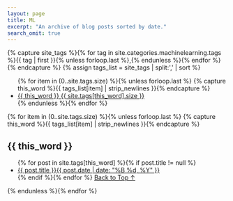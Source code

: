 ```yaml
---
layout: page
title: ML
excerpt: "An archive of blog posts sorted by date."
search_omit: true
---
```




{% capture site_tags %}{% for tag in site.categories.machinelearning.tags %}{{ tag | first }}{% unless forloop.last %},{% endunless %}{% endfor %}{% endcapture %}
{% assign tags_list = site_tags | split:',' | sort %}

<ul class="tag-box inline">
  {% for item in (0..site.tags.size) %}{% unless forloop.last %}
    {% capture this_word %}{{ tags_list[item] | strip_newlines }}{% endcapture %}
    <li><a href="#{{ this_word }}">{{ this_word }} <span>{{ site.tags[this_word].size }}</span></a></li>
  {% endunless %}{% endfor %}
</ul>

{% for item in (0..site.tags.size) %}{% unless forloop.last %}
  {% capture this_word %}{{ tags_list[item] | strip_newlines }}{% endcapture %}
  <h2 id="{{ this_word }}">{{ this_word }}</h2>
  <ul class="post-list">
  {% for post in site.tags[this_word] %}{% if post.title != null %}
    <li><a href="{{ site.url }}{{ post.url }}">{{ post.title }}<span class="entry-date"><time datetime="{{ post.date | date_to_xmlschema }}">{{ post.date | date: "%B %d, %Y" }}</time></span></a></li>
  {% endif %}{% endfor %}
  <a href="#entry-title" class="back-to-top">Back to Top ↑</a>
  </ul>
{% endunless %}{% endfor %}
